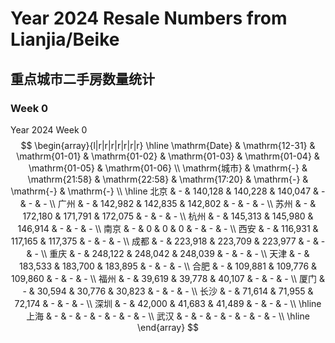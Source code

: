 # Year 2024 Resale Numbers from Lianjia/Beike

## 重点城市二手房数量统计



### Week 0

$\text{Year 2024 Week 0}$
$$
\begin{array}{l|r|r|r|r|r|r|r}
\hline
\mathrm{Date} & \mathrm{12-31} & \mathrm{01-01} & \mathrm{01-02} & \mathrm{01-03} & \mathrm{01-04} & \mathrm{01-05} & \mathrm{01-06} \\
\mathrm{城市} & \mathrm{-} & \mathrm{21:58} & \mathrm{22:58} & \mathrm{17:20} & \mathrm{-} & \mathrm{-} & \mathrm{-} \\
\hline
北京 & - & 140,128 & 140,228 & 140,047 & - & - & - \\
广州 & - & 142,982 & 142,835 & 142,802 & - & - & - \\
苏州 & - & 172,180 & 171,791 & 172,075 & - & - & - \\
杭州 & - & 145,313 & 145,980 & 146,914 & - & - & - \\
南京 & - & 0 & 0 & 0 & - & - & - \\
西安 & - & 116,931 & 117,165 & 117,375 & - & - & - \\
成都 & - & 223,918 & 223,709 & 223,977 & - & - & - \\
重庆 & - & 248,122 & 248,042 & 248,039 & - & - & - \\
天津 & - & 183,533 & 183,700 & 183,895 & - & - & - \\
合肥 & - & 109,881 & 109,776 & 109,860 & - & - & - \\
福州 & - & 39,619 & 39,778 & 40,107 & - & - & - \\
厦门 & - & 30,594 & 30,776 & 30,823 & - & - & - \\
长沙 & - & 71,614 & 71,955 & 72,174 & - & - & - \\
深圳 & - & 42,000 & 41,683 & 41,489 & - & - & - \\
\hline
上海 & - & - & - & - & - & - & - \\
武汉 & - & - & - & - & - & - & - \\
\hline
\end{array}
$$

